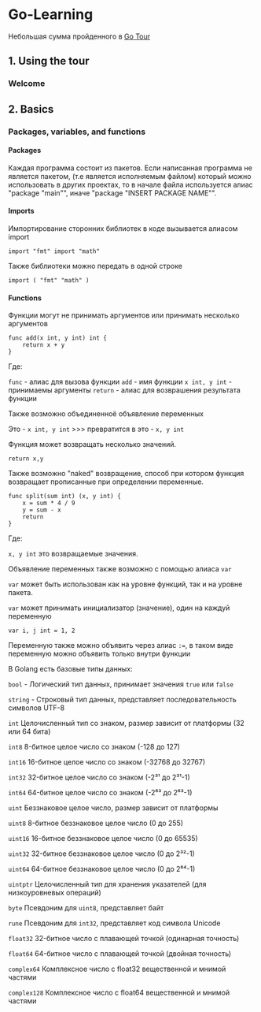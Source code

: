 # Go-Learning
Небольшая сумма пройденного в [Go Tour](https://go.dev/tour)
## 1. Using the tour

### Welcome

## 2. Basics

### Packages, variables, and functions

#### Packages

Каждая программа состоит из пакетов. 
Если написанная программа не является пакетом, (т.е является исполняемым файлом) который можно использовать в других проектах, то в начале файла используется алиас "package "main"", иначе "package "INSERT PACKAGE NAME"".

#### Imports

Импортирование сторонних библиотек в коде вызывается алиасом import

`import "fmt"
import "math"`

Также библиотеки можно передать в одной строке

`import (
	"fmt"
	"math"
)`

#### Functions

Функции могут не принимать аргументов или принимать несколько аргументов

```
func add(x int, y int) int {
	return x + y
}
```

Где: 

`func` - алиас для вызова функции
`add` - имя функции
`x int, y int` - принимаемы аргументы
`return` - алиас для возврашения результата функции

Также возможно объединенноё объявление переменных

Это - `x int, y int` >>> превратится в это - `x, y int`

Функция может возвращать несколько значений.

`return x,y`

Также возможно "naked" возвращение, способ при котором функция возвращает прописанные при определении переменные.

```
func split(sum int) (x, y int) {
	x = sum * 4 / 9
	y = sum - x
	return
}
```
Где: 

`x, y int` это возвращаемые значения.

Объявление переменных также возможно с помощью алиаса `var`

`var` может быть использован как на уровне функций, так и на уровне пакета.

`var` может принимать инициализатор (значение), один на каждуй переменную

`var i, j int = 1, 2`

Переменную также можно объявить через алиас `:=`, в таком виде переменную можно объявить только внутри функции

В Golang есть базовые типы данных:

`bool` -  Логический тип данных, принимает значения `true` или `false`

`string` - Строковый тип данных, представляет последовательность символов UTF-8

`int` Целочисленный тип со знаком, размер зависит от платформы (32 или 64 бита)

`int8` 8-битное целое число со знаком (-128 до 127)

`int16` 16-битное целое число со знаком (-32768 до 32767)

`int32` 32-битное целое число со знаком (-2³¹ до 2³¹-1)

`int64` 64-битное целое число со знаком (-2⁶³ до 2⁶³-1)

`uint` Беззнаковое целое число, размер зависит от платформы

`uint8` 8-битное беззнаковое целое число (0 до 255)

`uint16` 16-битное беззнаковое целое число (0 до 65535)

`uint32` 32-битное беззнаковое целое число (0 до 2³²-1)

`uint64` 64-битное беззнаковое целое число (0 до 2⁶⁴-1)

`uintptr` Целочисленный тип для хранения указателей (для низкоуровневых операций)

`byte` Псевдоним для `uint8`, представляет байт

`rune` Псевдоним для `int32`, представляет код символа Unicode

`float32` 32-битное число с плавающей точкой (одинарная точность)

`float64` 64-битное число с плавающей точкой (двойная точность)

`complex64` Комплексное число с float32 вещественной и мнимой частями

`complex128` Комплексное число с float64 вещественной и мнимой частями